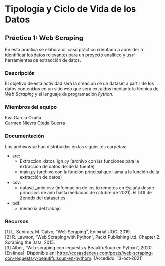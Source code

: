 # Tipología y Ciclo de Vida de los Datos
## Práctica 1: Web Scraping 

En esta práctica se elabora un caso práctico orientado a aprender a identificar los datos relevantes para un proyecto analítico y usar herramientas de extracción de datos.

### Descripción

El objetivo de esta actividad será la creación de un dataset a partir de los datos contenidos en un sitio web que será extraídos mediante la técnica de _Web Scraping_ y el lenguaje de programación _Python_.

### Miembros del equipo

Eva García Ocaña  
Carmen Nieves Ojeda Guerra

### Documentación

Los archivos se han distribuidos en las siguientes carpetas:

- src:   
    * Extraccion_datos_ign.py (archivo con las funciones para la extracción de datos desde la fuente)
    * main.py (archivo con la función principal que llama a la función de la extracción de datos)
- csv: 
    * dataset_anio.csv (información de los terremotos en España desde principios de año hasta mediados de octubre de 2021). El DOI de Zenodo del dataset es
- pdf: 
    * memoria del trabajo 

### Recursos

[1] L. Subirats, M. Calvo, “Web Scraping”, Editorial UOC, 2019.  
[2] R. Lawson, “Web Scraping with Python”, Packt Publishing Ltd. Chapter 2. Scraping the Data, 2015.  
[3] Alber, “Web scraping con requests y BeautifuSoup en Python”, 2020. [En línea]. Disponible en: https://cosasdedevs.com/posts/web-scraping-con-requests-y-beautifulsoup-en-python/. [Accedido: 13-oct-2021]
